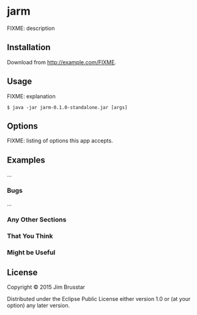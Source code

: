 # jarm

FIXME: description

## Installation

Download from http://example.com/FIXME.

## Usage

FIXME: explanation

    $ java -jar jarm-0.1.0-standalone.jar [args]

## Options

FIXME: listing of options this app accepts.

## Examples

...

### Bugs

...

### Any Other Sections
### That You Think
### Might be Useful

## License

Copyright © 2015 Jim Brusstar

Distributed under the Eclipse Public License either version 1.0 or (at
your option) any later version.
